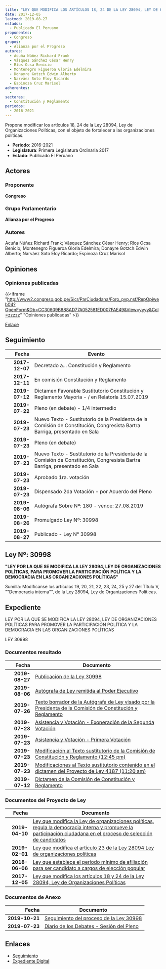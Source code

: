 ```yaml
---
title: "LEY QUE MODIFICA LOS ARTÍCULOS 18, 24 DE LA LEY 28094, LEY DE ORGANIZACIONES POLÍTICAS"
date: 2017-12-05
lastmod: 2019-08-27
estados: 
  - Publicado El Peruano
proponentes: 
  - Congreso
grupos: 
  - Alianza por el Progreso
autores: 
  - Acuña Núñez Richard Frank
  - Vásquez Sánchez César Henry
  - Ríos Ocsa Benicio
  - Montenegro Figueroa Gloria Edelmira
  - Donayre Gotzch Edwin Alberto
  - Narváez Soto Eloy Ricardo
  - Espinoza Cruz Marisol
adherentes: 
  - 
sectores: 
  - Constitución y Reglamento
periodos: 
  - 2016-2021
---
```


Propone modificar los artículos 18, 24 de la Ley 28094, Ley de Organizaciones Políticas, con el objeto de fortalecer a las organizaciones políticas.

- **Periodo**: 2016-2021
- **Legislatura**: Primera Legislatura Ordinaria 2017
- **Estado**: Publicado El Peruano

## Actores

### Proponente

**Congreso**

### Grupo Parlamentario

**Alianza por el Progreso**

### Autores

Acuña Núñez Richard Frank; Vásquez Sánchez César Henry; Ríos Ocsa Benicio; Montenegro Figueroa Gloria Edelmira; Donayre Gotzch Edwin Alberto; Narváez Soto Eloy Ricardo; Espinoza Cruz Marisol


## Opiniones

### Opiniones publicadas

{{<iframe "http://www2.congreso.gob.pe/Sicr/ParCiudadana/Foro_pvp.nsf/RepOpiweb04?OpenForm&Db=CC30609B888AD77A052581ED007FAE49&View=yyyy&Col=zzzzz" "Opiniones publicadas" >}}

[Enlace](http://www2.congreso.gob.pe/Sicr/ParCiudadana/Foro_pvp.nsf/RepOpiweb04?OpenForm&Db=CC30609B888AD77A052581ED007FAE49&View=yyyy&Col=zzzzz)

## Seguimiento

| Fecha | Evento |
|------:|--------|
| **2017-12-07** | Decretado a... Constitución y Reglamento|
| **2017-12-11** | En comisión Constitución y Reglamento|
| **2019-07-12** | Dictamen Favorable Sustitutorio Constitución y Reglamento Mayoria - / en Relatoría 15.07.2019|
| **2019-07-22** | Pleno (en debate) - 1/4 intermedio|
| **2019-07-23** | Nuevo Texto - Sustitutorio de la Presidenta de la Comisión de Constitución, Congresista Bartra Barriga, presentado en Sala|
| **2019-07-23** | Pleno (en debate)|
| **2019-07-23** | Nuevo Texto - Sustitutorio de la Presidenta de la Comisión de Constitución, Congresista Bartra Barriga, presentado en Sala|
| **2019-07-23** | Aprobado 1ra. votación|
| **2019-07-23** | Dispensado 2da Votación - por Acuerdo del Pleno|
| **2019-08-06** | Autógrafa Sobre Nº: 180 - vence: 27.08.2019|
| **2019-08-26** | Promulgado Ley Nº: 30998|
| **2019-08-27** | Publicado - Ley N° 30998|

## Ley Nº: 30998

**"LEY POR LA QUE SE MODIFICA LA LEY 28094, LEY DE ORGANIZACIONES POLÍTICAS, PARA PROMOVER LA PARTICIPACIÓN POLÍTICA Y LA DEMOCRACIA EN LAS ORGANIZACIONES POLÍTICAS"**

Sumilla: Modifícanse los artículos 19, 20, 21, 22, 23, 24, 25 y 27 del Título V, ""Democracia interna"", de la Ley 28094, Ley de Organizaciones Políticas.


## Expediente

LEY POR LA QUE SE MODIFICA LA LEY 28094, LEY DE ORGANIZACIONES POLÍTICAS PARA PROMOVER LA PARTICIPACIÓN POLÍTICA Y LA DEMOCRACIA EN LAS ORGANIZACIONES POLÍTICAS

LEY 30998


### Documentos resultado

| Fecha | Documento |
|------:|--------|
| **2019-08-27** | [Publicación de la Ley 30998](http://www.leyes.congreso.gob.pe/Documentos/2016_2021/ADLP/Normas_Legales/30998-LEY.pdf) |
| **2019-08-06** | [Autógrafa de Ley remitida al Poder Ejecutivo](http://www.leyes.congreso.gob.pe/Documentos/2016_2021/ADLP/Texto_Aprobado/AU0221420190806.pdf) |
| **2019-07-26** | [Texto borrador de la Autógrafa de Ley visado por la Presidenta de la Comisión de Constitución y Reglamento](http://www.leyes.congreso.gob.pe/Documentos/2016_2021/Texto_Borrador_de_Autografa/BAU0221420190726.pdf) |
| **2019-07-23** | [Asistencia y Votación - Exoneración de la Segunda Votación](http://www.leyes.congreso.gob.pe/Documentos/2016_2021/Asistencia_y_Votacion/Proyectos_de_Ley/Exoneracion_de_Segunda_Votacion/ESV0221420190723.pdf) |
| **2019-07-23** | [Asistencia y Votación - Primera Votación](http://www.leyes.congreso.gob.pe/Documentos/2016_2021/Asistencia_y_Votacion/Proyectos_de_Ley/AV0221420190723.pdf) |
| **2019-07-23** | [Modificación al Texto sustitutorio de la Comisión de Constitución y Reglamento (12:45 pm)](http://www.leyes.congreso.gob.pe/Documentos/2016_2021/Texto_Sustitutorio/Proyectos_de_Ley/TS0221420190723.pdf) |
| **2019-07-23** | [Modificaciones al Texto sustitutorio contenido en el dictamen del Proyecto de Ley 4187 (11:20 am)](http://www.leyes.congreso.gob.pe/Documentos/2016_2021/Texto_Sustitutorio/Proyectos_de_Ley/TS0418720190723.pdf) |
| **2019-07-12** | [Dictamen de la Comisión de Constitución y Reglamento](http://www.leyes.congreso.gob.pe/Documentos/2016_2021/Dictamenes/Proyectos_de_Ley/02214DC04MAY20190712.pdf) |

### Documentos del Proyecto de Ley

| Fecha | Documento |
|------:|--------|
| **2019-04-10** | [Ley que modifica la Ley de organizaciones políticas, regula la democracia interna y promueve la participación ciudadana en el proceso de selección de candidatos](http://www.leyes.congreso.gob.pe/Documentos/2016_2021/Proyectos_de_Ley_y_de_Resoluciones_Legislativas/PL0418720190410.pdf) |
| **2019-02-01** | [Ley que modifica el artículo 23 de la Ley 28094 Ley de organizaciones políticas](http://www.leyes.congreso.gob.pe/Documentos/2016_2021/Proyectos_de_Ley_y_de_Resoluciones_Legislativas/PL0387720190201.pdf) |
| **2018-06-06** | [Ley que establece el período mínimo de afiliación para ser candidato a cargos de elección popular](http://www.leyes.congreso.gob.pe/Documentos/2016_2021/Proyectos_de_Ley_y_de_Resoluciones_Legislativas/PL0296820180606.pdf) |
| **2017-12-05** | [Ley que modifica los artículos 18 y 24 de la Ley 28094, Ley de Organizaciones Políticas](http://www.leyes.congreso.gob.pe/Documentos/2016_2021/Proyectos_de_Ley_y_de_Resoluciones_Legislativas/PL0221420171205.pdf) |

### Documentos de Anexo

| Fecha | Documento |
|------:|--------|
| **2019-10-21** | [Seguimiento del proceso de la Ley 30998](http://www.leyes.congreso.gob.pe/Documentos/2016_2021/Seguimiento_de_Proyectos_de_Ley/02214PL20191021.pdf) |
| **2019-07-23** | [Diario de los Debates - Sesión del Pleno](http://www2.congreso.gob.pe/Sicr/DiarioDebates/Publicad.nsf/SesionesPleno/05256D6E0073DFE90525844100609D19/$FILE/SLO-2018-14A.pdf) |

## Enlaces 

- [Seguimiento](http://www2.congreso.gob.pehttp://www2.congreso.gob.pe/Sicr/TraDocEstProc/CLProLey2016.nsf/f7fff46988ca05b1052578e100829cc7/d36f168a36c78d74052581ed007bf660?OpenDocument)
- [Expediente Digital](http://www2.congreso.gob.pehttp://www2.congreso.gob.pe/Sicr/TraDocEstProc/CLProLey2016.nsf/f7fff46988ca05b1052578e100829cc7/d36f168a36c78d74052581ed007bf660?OpenDocument&Click=05257FB7005EB655.eb71d0cf91d8294e05256cdf006b5706/$Body/0.1C6C)
